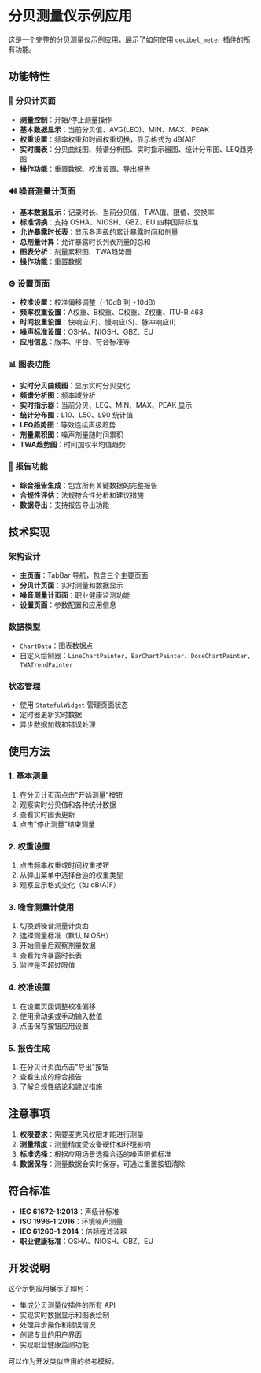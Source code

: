 # 分贝测量仪示例应用

这是一个完整的分贝测量仪示例应用，展示了如何使用 `decibel_meter` 插件的所有功能。

## 功能特性

### 🎯 分贝计页面
- **测量控制**：开始/停止测量操作
- **基本数据显示**：当前分贝值、AVG(LEQ)、MIN、MAX、PEAK
- **权重设置**：频率权重和时间权重切换，显示格式为 dB(A)F
- **实时图表**：分贝曲线图、频谱分析图、实时指示器图、统计分布图、LEQ趋势图
- **操作功能**：重置数据、校准设置、导出报告

### 🔊 噪音测量计页面
- **基本数据显示**：记录时长、当前分贝值、TWA值、限值、交换率
- **标准切换**：支持 OSHA、NIOSH、GBZ、EU 四种国际标准
- **允许暴露时长表**：显示各声级的累计暴露时间和剂量
- **总剂量计算**：允许暴露时长列表剂量的总和
- **图表分析**：剂量累积图、TWA趋势图
- **操作功能**：重置数据

### ⚙️ 设置页面
- **校准设置**：校准偏移调整（-10dB 到 +10dB）
- **频率权重设置**：A权重、B权重、C权重、Z权重、ITU-R 468
- **时间权重设置**：快响应(F)、慢响应(S)、脉冲响应(I)
- **噪声标准设置**：OSHA、NIOSH、GBZ、EU
- **应用信息**：版本、平台、符合标准等

### 📊 图表功能
- **实时分贝曲线图**：显示实时分贝变化
- **频谱分析图**：频率域分析
- **实时指示器**：当前分贝、LEQ、MIN、MAX、PEAK 显示
- **统计分布图**：L10、L50、L90 统计值
- **LEQ趋势图**：等效连续声级趋势
- **剂量累积图**：噪声剂量随时间累积
- **TWA趋势图**：时间加权平均值趋势

### 📄 报告功能
- **综合报告生成**：包含所有关键数据的完整报告
- **合规性评估**：法规符合性分析和建议措施
- **数据导出**：支持报告导出功能

## 技术实现

### 架构设计
- **主页面**：TabBar 导航，包含三个主要页面
- **分贝计页面**：实时测量和数据显示
- **噪音测量计页面**：职业健康监测功能
- **设置页面**：参数配置和应用信息

### 数据模型
- `ChartData`：图表数据点
- 自定义绘制器：`LineChartPainter`、`BarChartPainter`、`DoseChartPainter`、`TWATrendPainter`

### 状态管理
- 使用 `StatefulWidget` 管理页面状态
- 定时器更新实时数据
- 异步数据加载和错误处理

## 使用方法

### 1. 基本测量
1. 在分贝计页面点击"开始测量"按钮
2. 观察实时分贝值和各种统计数据
3. 查看实时图表更新
4. 点击"停止测量"结束测量

### 2. 权重设置
1. 点击频率权重或时间权重按钮
2. 从弹出菜单中选择合适的权重类型
3. 观察显示格式变化（如 dB(A)F）

### 3. 噪音测量计使用
1. 切换到噪音测量计页面
2. 选择测量标准（默认 NIOSH）
3. 开始测量后观察剂量数据
4. 查看允许暴露时长表
5. 监控是否超过限值

### 4. 校准设置
1. 在设置页面调整校准偏移
2. 使用滑动条或手动输入数值
3. 点击保存按钮应用设置

### 5. 报告生成
1. 在分贝计页面点击"导出"按钮
2. 查看生成的综合报告
3. 了解合规性结论和建议措施

## 注意事项

1. **权限要求**：需要麦克风权限才能进行测量
2. **测量精度**：测量精度受设备硬件和环境影响
3. **标准选择**：根据应用场景选择合适的噪声限值标准
4. **数据保存**：测量数据会实时保存，可通过重置按钮清除

## 符合标准

- **IEC 61672-1:2013**：声级计标准
- **ISO 1996-1:2016**：环境噪声测量
- **IEC 61260-1:2014**：倍频程滤波器
- **职业健康标准**：OSHA、NIOSH、GBZ、EU

## 开发说明

这个示例应用展示了如何：
- 集成分贝测量仪插件的所有 API
- 实现实时数据显示和图表绘制
- 处理异步操作和错误情况
- 创建专业的用户界面
- 实现职业健康监测功能

可以作为开发类似应用的参考模板。